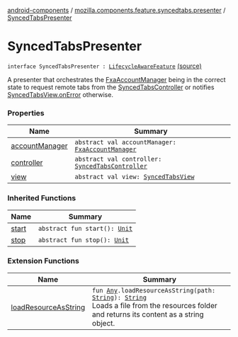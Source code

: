 [android-components](../../index.md) / [mozilla.components.feature.syncedtabs.presenter](../index.md) / [SyncedTabsPresenter](./index.md)

# SyncedTabsPresenter

`interface SyncedTabsPresenter : `[`LifecycleAwareFeature`](../../mozilla.components.support.base.feature/-lifecycle-aware-feature/index.md) [(source)](https://github.com/mozilla-mobile/android-components/blob/master/components/feature/syncedtabs/src/main/java/mozilla/components/feature/syncedtabs/presenter/SyncedTabsPresenter.kt#L16)

A presenter that orchestrates the [FxaAccountManager](../../mozilla.components.service.fxa.manager/-fxa-account-manager/index.md) being in the correct state to request remote tabs from the
[SyncedTabsController](../../mozilla.components.feature.syncedtabs.controller/-synced-tabs-controller/index.md) or notifies [SyncedTabsView.onError](../../mozilla.components.feature.syncedtabs.view/-synced-tabs-view/on-error.md) otherwise.

### Properties

| Name | Summary |
|---|---|
| [accountManager](account-manager.md) | `abstract val accountManager: `[`FxaAccountManager`](../../mozilla.components.service.fxa.manager/-fxa-account-manager/index.md) |
| [controller](controller.md) | `abstract val controller: `[`SyncedTabsController`](../../mozilla.components.feature.syncedtabs.controller/-synced-tabs-controller/index.md) |
| [view](view.md) | `abstract val view: `[`SyncedTabsView`](../../mozilla.components.feature.syncedtabs.view/-synced-tabs-view/index.md) |

### Inherited Functions

| Name | Summary |
|---|---|
| [start](../../mozilla.components.support.base.feature/-lifecycle-aware-feature/start.md) | `abstract fun start(): `[`Unit`](https://kotlinlang.org/api/latest/jvm/stdlib/kotlin/-unit/index.html) |
| [stop](../../mozilla.components.support.base.feature/-lifecycle-aware-feature/stop.md) | `abstract fun stop(): `[`Unit`](https://kotlinlang.org/api/latest/jvm/stdlib/kotlin/-unit/index.html) |

### Extension Functions

| Name | Summary |
|---|---|
| [loadResourceAsString](../../mozilla.components.support.test.file/kotlin.-any/load-resource-as-string.md) | `fun `[`Any`](https://kotlinlang.org/api/latest/jvm/stdlib/kotlin/-any/index.html)`.loadResourceAsString(path: `[`String`](https://kotlinlang.org/api/latest/jvm/stdlib/kotlin/-string/index.html)`): `[`String`](https://kotlinlang.org/api/latest/jvm/stdlib/kotlin/-string/index.html)<br>Loads a file from the resources folder and returns its content as a string object. |
